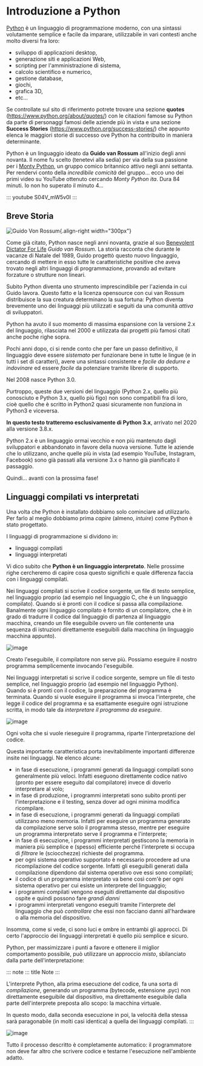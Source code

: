 # Introduzione a Python

[Python](https://www.python.org/) è un linguaggio di programmazione
moderno, con una sintassi volutamente semplice e facile da imparare,
utilizzabile in vari contesti anche molto diversi fra loro:

-   sviluppo di applicazioni desktop,
-   generazione siti e applicazioni Web,
-   scripting per l'amministrazione di sistema,
-   calcolo scientifico e numerico,
-   gestione database,
-   giochi,
-   grafica 3D,
-   etc\...

Se controllate sul sito di riferimento potrete trovare una sezione
**quotes** (<https://www.python.org/about/quotes/>) con le citazioni
famose su Python da parte di personaggi famosi delle aziende più in
vista e una sezione **Success Stories**
(<https://www.python.org/success-stories/>) che appunto elenca le
maggiori storie di successo ove Python ha contribuito in maniera
determinante.

Python è un linguaggio ideato da **Guido van Rossum** all\'inizio degli
anni novanta. Il nome fu scelto (tenetevi alla sedia) per via della sua
passione per i [Monty
Python](https://it.wikipedia.org/wiki/Monty_Python), un gruppo comico
britannico attivo negli anni settanta. Per rendervi conto della
*incredibile comicità* del gruppo\... ecco uno dei primi video su
YouTube ottenuto cercando *Monty Python ita*. Dura 84 minuti. Io non ho
superato il minuto 4\...

::: youtube
S04V_mW5v0I
:::

## Breve Storia

![Guido Von Rossum](images/GuidoVonRossum.jpg){.align-right
width="300px"}

Come già citato, Python nasce negli anni novanta, grazie al suo
[Benevolent Dictator For
Life](https://en.wikipedia.org/wiki/Benevolent_dictator_for_life) *Guido
van Rossum*. La storia racconta che durante le vacanze di Natale del
1989, Guido progettò questo nuovo linguaggio, cercando di mettere in
esso tutte le caratteristiche positive che aveva trovato negli altri
linguaggi di programmazione, provando ad evitare forzature o strutture
non lineari.

Subito Python diventa uno strumento imprescindibile per l'azienda in cui
Guido lavora. Questo fatto e la licenza opensource con cui van Rossum
distribuisce la sua creatura determinano la sua fortuna: Python diventa
brevemente uno dei linguaggi più utilizzati e seguiti da una comunità
*attiva* di sviluppatori.

Python ha avuto il suo momento di massima espansione con la versione 2.x
del linguaggio, rilasciata nel 2000 e utilizzata dai progetti più famosi
citati anche poche righe sopra.

Pochi anni dopo, ci si rende conto che per fare un passo definitivo, il
linguaggio deve essere *sistemato* per funzionare bene in tutte le
lingue (e in tutti i set di caratteri), avere una sintassi consistente e
*facile da dedurre e indovinare* ed essere *facile* da potenziare
tramite librerie di supporto.

Nel 2008 nasce Python 3.0.

Purtroppo, queste due versioni del linguaggio (Python 2.x, quello più
conosciuto e Python 3.x, quello più figo) non sono compatibili fra di
loro, cioè quello che è scritto in Python2 quasi sicuramente non
funziona in Python3 e viceversa.

**In questo testo tratteremo esclusivamente di Python 3.x**, arrivato
nel 2020 alla versione 3.8.x.

Python 2.x è un linguaggio ormai vecchio e non più mantenuto dagli
sviluppatori e abbandonato in favore della nuova versione. Tutte le
aziende che lo utilizzano, anche quelle più in vista (ad esempio
YouTube, Instagram, Facebook) sono già passati alla versione 3.x o hanno
già pianificato il passaggio.

Quindi\... avanti con la prossima fase!

## Linguaggi compilati vs interpretati

Una volta che Python è installato dobbiamo solo cominciare ad
utilizzarlo. Per farlo al meglio dobbiamo prima *capire* (almeno,
*intuire*) come Python è stato progettato.

I linguaggi di programmazione si dividono in:

-   linguaggi compilati
-   linguaggi interpretati

Vi dico subito che **Python è un linguaggio interpretato**. Nelle
prossime righe cercheremo di capire cosa questo significhi e quale
differenza faccia con i linguaggi compilati.

Nei linguaggi compilati si scrive il codice sorgente, un file di testo
semplice, nel linguaggio proprio (ad esempio nel linguaggio C, che è un
linguaggio compilato). Quando si è pronti con il codice si passa alla
compilazione. Banalmente ogni linguaggio compilato è fornito di un
compilatore, che è in grado di tradurre il codice dal linguaggio di
partenza al linguaggio macchina, creando un file eseguibile ovvero un
file contenente una sequenza di istruzioni direttamente eseguibili dalla
macchina (in linguaggio macchina appunto).

![image](images/compiler.gif)

Creato l'eseguibile, il compilatore non serve più. Possiamo eseguire il
nostro programma semplicemente invocando l'eseguibile.

Nei linguaggi interpretati si scrive il codice sorgente, sempre un file
di testo semplice, nel linguaggio proprio (ad esempio nel linguaggio
Python). Quando si è pronti con il codice, la preparazione del programma
è terminata. Quando si vuole eseguire il programma si invoca
l'interprete, che legge il codice del programma e sa esattamente
eseguire ogni istruzione scritta, in modo tale da *interpretare il
programma da eseguire*.

![image](images/interpreter.gif)

Ogni volta che si vuole rieseguire il programma, riparte
l'interpretazione del codice.

Questa importante caratteristica porta inevitabilmente importanti
differenze insite nei linguaggi. Ne elenco alcune:

-   in fase di esecuzione, i programmi generati da linguaggi compilati
    sono generalmente più veloci. Infatti eseguono direttamente codice
    nativo (pronto per essere eseguito dal compilatore) invece di
    doverlo interpretare al volo;
-   in fase di produzione, i programmi interpretati sono subito pronti
    per l'interpretazione e il testing, senza dover ad ogni minima
    modifica ricompilare.
-   in fase di esecuzione, i programmi generati da linguaggi compilati
    utilizzano meno memoria. Infatti per eseguire un programma generato
    da compilazione serve solo il programma stesso, mentre per eseguire
    un programma interpretato serve il programma e l'interprete;
-   in fase di esecuzione, i programmi interpretati gestiscono la
    memoria in maniera più semplice e (spesso) efficiente perché
    l'interprete si occupa di *filtrare* le (sciocchezze) richieste del
    programma.
-   per ogni sistema operativo supportato è necessario procedere ad una
    ricompilazione del codice sorgente. Infatti gli eseguibili generati
    dalla compilazione dipendono dal sistema operativo ove essi sono
    compilati;
-   il codice di un programma interpretato va bene così com'è per ogni
    sistema operativo per cui esiste un interprete del linguaggio;
-   i programmi compilati vengono eseguiti direttamente dal dispositivo
    ospite e quindi possono fare *grandi danni*
-   i programmi interpretati vengono eseguiti tramite l'interprete del
    linguaggio che può *controllare* che essi non facciano danni
    all'hardware o alla memoria del dispositivo.

Insomma, come si vede, ci sono luci e ombre in entrambi gli approcci. Di
certo l\'approccio dei linguaggi interpretati è quello più semplice e
sicuro.

Python, per massimizzare i punti a favore e ottenere il miglior
comportamento possibile, può utilizzare un approccio *misto*,
sbilanciato dalla parte dell'interpretazione:

::: note
::: title
Note
:::

L'interprete Python, alla prima esecuzione del codice, fa una sorta di
*compilazione*, generando un programma (bytecode, estensione .pyc) non
direttamente eseguibile dal dispositivo, ma direttamente eseguibile
dalla parte dell'interprete preposta allo scopo: la macchina virtuale.

In questo modo, dalla seconda esecuzione in poi, la velocità della
stessa sarà paragonabile (in molti casi identica) a quella dei linguaggi
compilati.
:::

![image](images/python_compiler_virtual_machine.png)

Tutto il processo descritto è completamente automatico: il programmatore
non deve far altro che scrivere codice e testarne l'esecuzione
nell'ambiente adatto.
